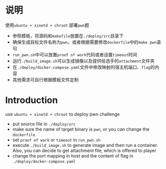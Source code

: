 # 说明

使用`ubuntu + xinetd + chroot` 部署`pwn`题

- 参照模板，将源码和`makefile`放置在`./deploy/src`目录下
- 确保生成目标文件名称为`pwn`，或者根据需要修改`dockerfile`中的`make pwn`语句
- `run_pwn.sh`中可以放置`proof of work`代码或者设置`timeout`时间
- 运行`./build_image.sh`可以生成镜像以及提供给选手的`attachment`文件夹
- 在`./deploy/docker-compose.yaml`文件中修改映射的宿主机端口、`flag`的内容
- 其他需求可自行根据模板文件定制

# Introduction

use `ubuntu + xinetd + chroot` to deploy pwn challenge

- put source file in `./deploy/src`
- make sure the name of target binary is `pwn`, or you can change the `dockerfile`
- set `proof of work` or `timeout` in `run_pwn.sh`
- execute `./build_image.sh` to generate image and then run a container. Also, you can decide to get attachment file, which is offered to player 
- change the port mapping in host and the content of flag in `./deploy/docker-compose.yaml`
